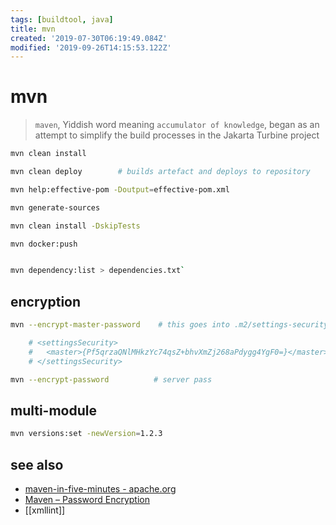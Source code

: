```yaml
---
tags: [buildtool, java]
title: mvn
created: '2019-07-30T06:19:49.084Z'
modified: '2019-09-26T14:15:53.122Z'
---
```


# mvn

> `maven`, Yiddish word meaning `accumulator of knowledge`, began as an attempt to simplify the build processes in the Jakarta Turbine project

```sh
mvn clean install

mvn clean deploy        # builds artefact and deploys to repository

mvn help:effective-pom -Doutput=effective-pom.xml
```

```sh
mvn generate-sources

mvn clean install -DskipTests

mvn docker:push


mvn dependency:list > dependencies.txt`
```

## encryption
```sh
mvn --encrypt-master-password    # this goes into .m2/settings-security.xml

    # <settingsSecurity>
    #   <master>{Pf5qrzaQNlMHkzYc74qsZ+bhvXmZj268aPdygg4YgF0=}</master>
    # </settingsSecurity>

mvn --encrypt-password          # server pass
```

## multi-module
```sh
mvn versions:set -newVersion=1.2.3
```

## see also
- [maven-in-five-minutes - apache.org](https://maven.apache.org/guides/getting-started/maven-in-five-minutes.html)
- [Maven – Password Encryption](https://maven.apache.org/guides/mini/guide-encryption.html)
- [[xmllint]]
